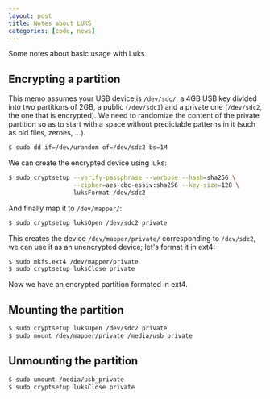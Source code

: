 ```yaml
---
layout: post
title: Notes about LUKS
categories: [code, news]
---
```


Some notes about basic usage with Luks.

## Encrypting a partition

This memo assumes your USB device is `/dev/sdc/`, a 4GB USB key
divided into two partitions of 2GB, a public (`/dev/sdc1`) and a
private one (`/dev/sdc2`, the one that is encrypted). We need to
randomize the content of the private partition so as to start with a
space without predictable patterns in it (such as old files, zeroes,
...).

```bash
$ sudo dd if=/dev/urandom of=/dev/sdc2 bs=1M
```

We can create the encrypted device using luks:

```bash
$ sudo cryptsetup --verify-passphrase --verbose --hash=sha256 \
                  --cipher=aes-cbc-essiv:sha256 --key-size=128 \
                  luksFormat /dev/sdc2
```

And finally map it to `/dev/mapper/`:

```bash
$ sudo cryptsetup luksOpen /dev/sdc2 private
```

This creates the device `/dev/mapper/private/` corresponding to
`/dev/sdc2`, we can use it as an unencrypted device; let's format it
in ext4:

```bash
$ sudo mkfs.ext4 /dev/mapper/private
$ sudo cryptsetup luksClose private
```

Now we have an encrypted partition formated in ext4.

## Mounting the partition

```bash
$ sudo cryptsetup luksOpen /dev/sdc2 private
$ sudo mount /dev/mapper/private /media/usb_private
```

## Unmounting the partition

```bash
$ sudo umount /media/usb_private
$ sudo cryptsetup luksClose private
```
